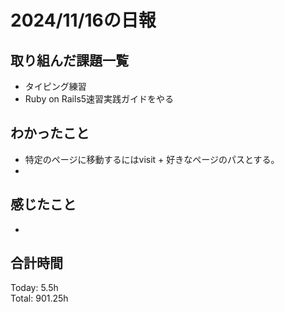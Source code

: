 # 2024/11/16の日報
## 取り組んだ課題一覧
* タイピング練習
* Ruby on Rails5速習実践ガイドをやる
## わかったこと
*  特定のページに移動するにはvisit + 好きなページのパスとする。
*     
## 感じたこと
* 
## 合計時間  
Today: 5.5h<br>
Total: 901.25h
